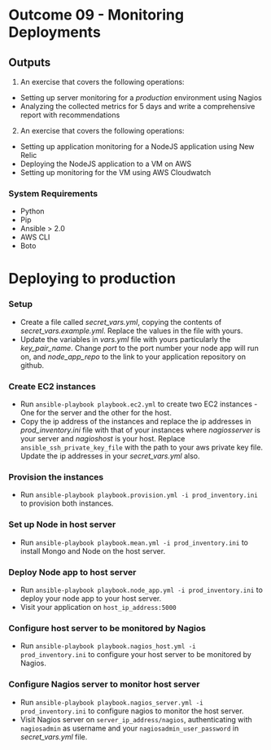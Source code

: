 # Outcome 09 - Monitoring Deployments

Outputs
-------

1. An exercise that covers the following operations:
  - Setting up server monitoring for a _production_ environment using Nagios
  - Analyzing the collected metrics for 5 days and write a comprehensive report with recommendations
2. An exercise that covers the following operations:
  - Setting up application monitoring for a NodeJS application using New Relic
  - Deploying the NodeJS application to a VM on AWS
  - Setting up monitoring for the VM using AWS Cloudwatch


### System Requirements
* Python
* Pip
* Ansible > 2.0
* AWS CLI
* Boto

# Deploying to production

### Setup
* Create a file called _secret_vars.yml_, copying the contents of _secret_vars.example.yml_. Replace the values in the file with yours.
* Update the variables in _vars.yml_ file with yours particularly the _key_pair_name_. Change _port_ to the port number your node app will run on, and _node_app_repo_ to the link to your application repository on github.

### Create EC2 instances
* Run `ansible-playbook playbook.ec2.yml` to create two EC2 instances - One for the server and the other for the host.
* Copy the ip address of the instances and replace the ip addresses in  _prod_inventory.ini_ file with that of your instances where _nagiosserver_ is your server and _nagioshost_ is your host. Replace `ansible_ssh_private_key_file` with the path to your aws private key file. Update the ip addresses in your _secret_vars.yml_ also.

### Provision the instances
* Run `ansible-playbook playbook.provision.yml -i prod_inventory.ini` to provision both instances.

### Set up Node in host server
* Run `ansible-playbook playbook.mean.yml -i prod_inventory.ini` to install Mongo and Node on the host server.

### Deploy Node app to host server
* Run `ansible-playbook playbook.node_app.yml -i prod_inventory.ini` to deploy your node app to your host server.
* Visit your application on `host_ip_address:5000`

### Configure host server to be monitored by Nagios
* Run `ansible-playbook playbook.nagios_host.yml -i prod_inventory.ini` to configure your host server to be monitored by Nagios.

### Configure Nagios server to monitor host server
* Run `ansible-playbook playbook.nagios_server.yml -i prod_inventory.ini` to configure nagios to monitor the host server.
* Visit Nagios server on `server_ip_address/nagios`, authenticating with `nagiosadmin` as username and your `nagiosadmin_user_password` in _secret_vars.yml_ file.
